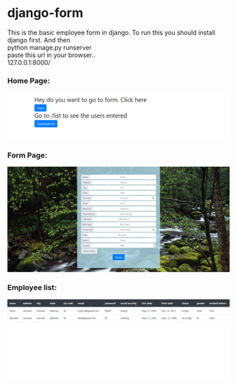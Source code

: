 # django-form
This is the basic employee form in django. To run this you should install django first. And then <br>
python manage.py runserver <br>
paste this url in your browser..<br>
127.0.0.1:8000/

### Home Page:
<img src="/img/home.jpg">

### Form Page:
<img src="/img/form.jpg">

### Employee list:
<img src="/img/list.jpg">
